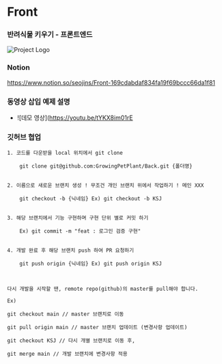 # Front
### 반려식물 키우기 - 프론트엔드
![Project Logo](https://github.com/GrowingPetPlant/Front/assets/107312651/5971be0a-ce3e-4fab-a659-5d3ee0e73369)

### Notion
https://www.notion.so/seojins/Front-169cdabdaf834fa19f69bccc66da1f81


### 동영상 삽입 예제 설명

- ![데모 영상](https://youtu.be/tYKX8im01rE

### 깃허브 협업

    1. 코드를 다운받을 local 위치에서 git clone

        git clone git@github.com:GrowingPetPlant/Back.git {폴더명}
        
        
    2. 이름으로 새로운 브랜치 생성 ! 무조건 개인 브랜치 위에서 작업하기 ! 메인 XXX
        
        git checkout -b {닉네임} Ex) git checkout -b KSJ
        
        
    3. 해당 브랜치에서 기능 구현하며 구현 단위 별로 커밋 하기 
        
        Ex) git commit -m "feat : 로그인 검증 구현"
        
        
    4. 개발 완료 후 해당 브랜치 push 하여 PR 요청하기 
        
        git push origin {닉네임} Ex) git push origin KSJ

        
    
    다시 개발을 시작할 땐, remote repo(github)의 master를 pull해야 합니다.
     
    Ex)
    
    git checkout main // master 브랜치로 이동
     
    git pull origin main // master 브랜치 업데이트 (변경사항 업데이트)
     
    git checkout KSJ // 다시 개별 브랜치로 이동 후,
    
    git merge main // 개발 브랜치에 변경사항 적용
